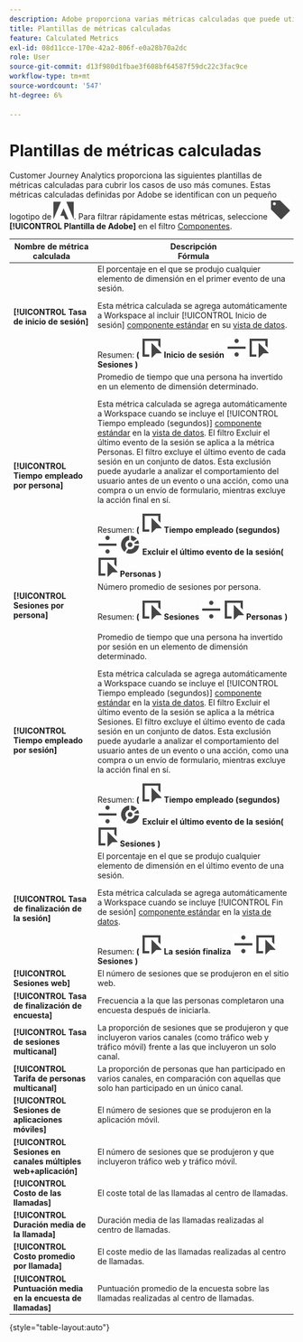 ```yaml
---
description: Adobe proporciona varias métricas calculadas que puede utilizar. Esta página enumera dichas métricas y los usos a los que están destinadas.
title: Plantillas de métricas calculadas
feature: Calculated Metrics
exl-id: 08d11cce-170e-42a2-806f-e0a28b70a2dc
role: User
source-git-commit: d13f980d1fbae3f608bf64587f59dc22c3fac9ce
workflow-type: tm+mt
source-wordcount: '547'
ht-degree: 6%

---
```


# Plantillas de métricas calculadas

Customer Journey Analytics proporciona las siguientes plantillas de métricas calculadas para cubrir los casos de uso más comunes. Estas métricas calculadas definidas por Adobe se identifican con un pequeño logotipo de ![AdobeLogoSmall](/help/assets/icons/AdobeLogoSmall.svg). Para filtrar rápidamente estas métricas, seleccione ![Etiqueta](/help/assets/icons/Label.svg) **[!UICONTROL Plantilla de Adobe]** en el filtro [Componentes](/help/components/overview.md#filter).

| Nombre de métrica calculada | Descripción<br/>Fórmula |
|---------|----------|
| **[!UICONTROL Tasa de inicio de sesión]** | El porcentaje en el que se produjo cualquier elemento de dimensión en el primer evento de una sesión.<p>Esta métrica calculada se agrega automáticamente a Workspace al incluir [!UICONTROL Inicio de sesión] [componente estándar](/help/data-views/component-reference.md) en su [vista de datos](/help/data-views/create-dataview.md).</p>Resumen: **(** ![Evento](/help/assets/icons/Event.svg) **Inicio de sesión** ![Dividir](/help/assets/icons/Divide.svg) ![Evento](/help/assets/icons/Event.svg) **Sesiones** **)** |
| **[!UICONTROL Tiempo empleado por persona]** | Promedio de tiempo que una persona ha invertido en un elemento de dimensión determinado.<p>Esta métrica calculada se agrega automáticamente a Workspace cuando se incluye el [!UICONTROL Tiempo empleado (segundos)] [componente estándar](/help/data-views/component-reference.md) en la [vista de datos](/help/data-views/create-dataview.md). El filtro Excluir el último evento de la sesión se aplica a la métrica Personas. El filtro excluye el último evento de cada sesión en un conjunto de datos. Esta exclusión puede ayudarle a analizar el comportamiento del usuario antes de un evento o una acción, como una compra o un envío de formulario, mientras excluye la acción final en sí.</p>Resumen: **(** ![Evento](/help/assets/icons/Event.svg) **Tiempo empleado (segundos)** ![Dividir](/help/assets/icons/Divide.svg) ![Segmentación](/help/assets/icons/Segmentation.svg) **Excluir el último evento de la sesión(** ![Evento](/help/assets/icons/Event.svg) **Personas )** |
| **[!UICONTROL Sesiones por persona]** | Número promedio de sesiones por persona.<p>Resumen: **(** ![Evento](/help/assets/icons/Event.svg) **Sesiones** ![Dividir](/help/assets/icons/Divide.svg) ![Evento](/help/assets/icons/Event.svg) **Personas** **)** |
| **[!UICONTROL Tiempo empleado por sesión]** | Promedio de tiempo que una persona ha invertido por sesión en un elemento de dimensión determinado.<p>Esta métrica calculada se agrega automáticamente a Workspace cuando se incluye el [!UICONTROL Tiempo empleado (segundos)] [componente estándar](/help/data-views/component-reference.md) en la [vista de datos](/help/data-views/create-dataview.md). El filtro Excluir el último evento de la sesión se aplica a la métrica Sesiones. El filtro excluye el último evento de cada sesión en un conjunto de datos. Esta exclusión puede ayudarle a analizar el comportamiento del usuario antes de un evento o una acción, como una compra o un envío de formulario, mientras excluye la acción final en sí.</p>Resumen: **(** ![Evento](/help/assets/icons/Event.svg) **Tiempo empleado (segundos)** ![Dividir](/help/assets/icons/Divide.svg) ![Segmentación](/help/assets/icons/Segmentation.svg) **Excluir el último evento de la sesión(** ![Evento](/help/assets/icons/Event.svg) **Sesiones )** |
| **[!UICONTROL Tasa de finalización de la sesión]** | El porcentaje en el que se produjo cualquier elemento de dimensión en el último evento de una sesión. <p>Esta métrica calculada se agrega automáticamente a Workspace cuando se incluye [!UICONTROL Fin de sesión] [componente estándar](/help/data-views/component-reference.md) en la [vista de datos](/help/data-views/create-dataview.md).</p>Resumen: **(** ![Evento](/help/assets/icons/Event.svg) **La sesión finaliza** ![Dividir](/help/assets/icons/Divide.svg) ![Evento](/help/assets/icons/Event.svg) **Sesiones** **)** |
| **[!UICONTROL Sesiones web]** | El número de sesiones que se produjeron en el sitio web. |
| **[!UICONTROL Tasa de finalización de encuesta]** | Frecuencia a la que las personas completaron una encuesta después de iniciarla. |
| **[!UICONTROL Tasa de sesiones multicanal]** | La proporción de sesiones que se produjeron y que incluyeron varios canales (como tráfico web y tráfico móvil) frente a las que incluyeron un solo canal. |
| **[!UICONTROL Tarifa de personas multicanal]** | La proporción de personas que han participado en varios canales, en comparación con aquellas que solo han participado en un único canal. |
| **[!UICONTROL Sesiones de aplicaciones móviles]** | El número de sesiones que se produjeron en la aplicación móvil. |
| **[!UICONTROL Sesiones en canales múltiples web+aplicación]** | El número de sesiones que se produjeron y que incluyeron tráfico web y tráfico móvil. |
| **[!UICONTROL Costo de las llamadas]** | El coste total de las llamadas al centro de llamadas. <!-- <p>Summary: Call length</p> --> |
| **[!UICONTROL Duración media de la llamada]** | Duración media de las llamadas realizadas al centro de llamadas. |
| **[!UICONTROL Costo promedio por llamada]** | El coste medio de las llamadas realizadas al centro de llamadas. |
| **[!UICONTROL Puntuación media en la encuesta de llamadas]** | Puntuación promedio de la encuesta sobre las llamadas realizadas al centro de llamadas. |

{style="table-layout:auto"}
